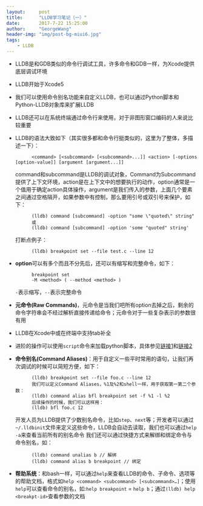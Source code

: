 ```yaml
---
layout:     post
title:      "LLDB学习笔记（一）"
date:       2017-7-22 15:25:00
author:     "GeorgeWang"
header-img: "img/post-bg-miui6.jpg"
tags:
    - LLDB
---
```


* LLDB是和GDB类似的命令行调试工具，许多命令和GDB一样，为Xcode提供底层调试环境
* LLDB开始于Xcode5
* 我们可以使用命令别名功能来自定义LLDB，也可以通过Python脚本和Python-LLDB对象库来扩展LLDB
* LLDB还可以在系统终端通过命令行来使用，对于非图形窗口编码的人来说比较重要
* LLDB的语法大致如下（其实很多都和命令行挺类似的，这里为了整体，多描述一下）：

			<command> [<subcommand> [<subcommand>...]] <action> [-options [option-value]] [argument [argument...]]
			
  command和subcommand是LLDB的调试对象，Command为Subcommand提供了上下文环境，action是在上下文中的想要执行的动作，option通常是一个值用于确定action具体操作，argument是我们传入的参数，上面几个要素之间通过空格隔开，如果参数中有控制，那么要用引号或双引号来保护，如下：
  
  			(lldb) command [subcommand] -option "some \"quoted\" string"
  			或
  			(lldb) command [subcommand] -option 'some "quoted" string'
  			
  打断点例子：
  
  			(lldb) breakpoint set --file test.c --line 12
  			
* **option**可以有多个而且不分先后，还可以有缩写和完整命令，如下：

			breakpoint set
       		-M <method> ( --method <method> )
       		
  `-`表示缩写，`--`表示完整命令
  
* **元命令(Raw Commands)**，元命令是当我们吧所有option去掉之后，剩余的命令字符串会不经过解析直接传递给命令；元命令对于一些复杂表示的参数很有用
* LLDB在Xcode中或在终端中支持tab补全
* 进阶的操作可以使用`script`命令来加载python脚本，具体参见[链接1](http://lldb.llvm.org/python-reference.html)和[链接2](http://lldb.llvm.org/scripting.html)
* **命令别名(Command Aliases)**：用于自定义一些平时常用的语句，让我们再次调试的时候可以简短方便，如下：

			(lldb) breakpoint set --file foo.c --line 12
			我们可以定义Command Aliases，%1及%2和shell一样，用于获取第一第二个参数：
			(lldb) command alias bfl breakpoint set -f %1 -l %2
			后续操作的时候，我们可以这样用：
			(lldb) bfl foo.c 12
			
  开发人员为LLDB提供了少数别名命令，比如`step`、`next`等；开发者可以通过`~/.lldbinit`文件来定义这些命令，LLDB会自动去读取，我们也可以通过`help -a`来查看当前所有的别名命令
  我们还可以通过快捷方式来解绑和绑定命令与命令别名，如：
  
  			(lldb) command unalias b // 解绑
  			(lldb) command alias b breakpoint // 绑定
  
* **帮助系统**：和bash一样，可以通过`help`来查看LLDB的命令、子命令、选项等的帮助文档，格式如`help <command> <subcommand> [<subcommand>…]`；使用`help`可以查看命令的别名，如:`help breakpoint` = `help b`；通过`(lldb) help <breakpt-id>`查看参数的文档